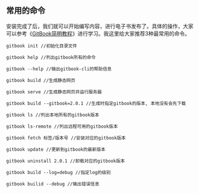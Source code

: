 ## 常用的命令

安装完成了后，我们就可以开始编写内容，进行电子书发布了。具体的操作，大家可以参考《[GitBook简明教程](http://www.chengweiyang.cn/gitbook/installation/README.html)》进行学习。我这里给大家推荐3种最常用的命令。

`gitbook init //初始化目录文件`

`gitbook help //列出gitbook所有的命令`

`gitbook --help //输出gitbook-cli的帮助信息`

`gitbook build //生成静态网页`

`gitbook serve //生成静态网页并运行服务器`

`gitbook build --gitbook=2.0.1 //生成时指定gitbook的版本, 本地没有会先下载`

`gitbook ls //列出本地所有的gitbook版本`

`gitbook ls-remote //列出远程可用的gitbook版本`

`gitbook fetch 标签/版本号 //安装对应的gitbook版本`

`gitbook update //更新到gitbook的最新版本`

`gitbook uninstall 2.0.1 //卸载对应的gitbook版本`

`gitbook build --log=debug //指定log的级别`

`gitbook builid --debug //输出错误信息`

